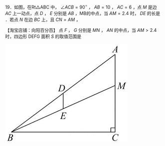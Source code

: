 19．如图，在Rt△ABC 中， $\angle A C B = 9 0 ^ { \circ }$ ， $A B = 1 0$ ， $A C = 6$ ，点 $M$ 是边 $A C$ 上一动点，点 $D$ ， $E$ 分别是 $A B$ ，MB的中点，当 $A M = 2 . 4$ 时， $D E$ 的长是 ．若点 $N$ 在边 $B C$ 上，且 $C N = A M$ ，

【淘宝店铺：向阳百分百】 点 $F$ ， $G$ 分别是 $M N$ ， $A N$ 的中点，当 $A M > 2 . 4$ 时，四边形 DEFG 面积 $S$ 的取值范围是

![](<../../qs_image_DB/专题3-5__二次函数压轴：焦点与准线，动点面积，含参二次函数（解析版）/ae642826b58f972c2f5affa1d50617b3b7989ec8e8fdcd93d01dd03a497e9258.jpg>)

